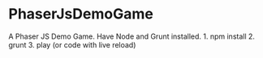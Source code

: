 # PhaserJsDemoGame
A Phaser JS Demo Game. Have Node and Grunt installed. 1. npm install 2. grunt 3. play (or code with live reload)
